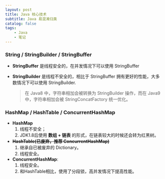```yaml
---
layout: post
title: Java 核心技术
subtitle: Java 易混淆归类
catalog: false
tags:
    - Java
    - 笔记
---
```


### String / StringBuilder / StringBuffer

* **StringBuffer** 是线程安全的，在并发情况下可以使用 StringBuffer
* **StringBuilder** 是线程不安全的，相比于 StringBuffer 拥有更好的性能，大多数情况下可以使用 StringBuilder.

  > 在 Java8 中，字符串相加会被转换为 StringBuilder 操作，而在 Java9 中，字符串相加会被 StringConcatFactory 统一优化。



### HashMap / HashTable / ConcurrentHashMap

* **HashMap**
  1. 线程不安全；
  2. JDK1.8后使用 **数组 + 链表** 的形式，在链表较大的时候还会转为红黑树。
* **~~HashTable(已废弃，推荐 ConcurrentHashMap)~~** 
  1. 继承自已被废弃的 Dictionary。
  2. 线程安全。
* **ConcurrentHashMap**: 
  1. 线程安全。
  2. 和HashTable相比，使用了分段锁，高并发情况下提高性能。

